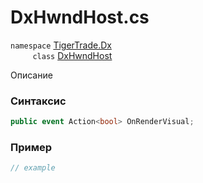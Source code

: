 
# DxHwndHost.cs
`namespace` [TigerTrade.Dx](../../../TigerTrade.Dx.md)  
&nbsp;&nbsp;&nbsp;&nbsp;&nbsp;&nbsp;&nbsp;&nbsp;&nbsp;`class` [DxHwndHost](../../DxHwndHost.cs.md)

Описание

### Синтаксис
```csharp
public event Action<bool> OnRenderVisual;
```
### Пример  
```csharp
// example
```
